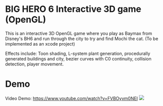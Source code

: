 # BIG HERO 6 Interactive 3D game (OpenGL)
This is an interactive 3D OpenGL game where you play as Baymax from Disney's BH6 and run through the city to try  and find Mochi the cat. (To be implemented as an xcode project)

Effects include: Toon shading, L-system plant generation, procedurally generated buildings and city, bezier curves with C0 continuity, collision detection, player movement.

# Demo
Video Demo: https://www.youtube.com/watch?v=FVBOyvm0NEI
![](finding-mochi-demo.gif)
